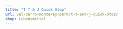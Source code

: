 ```yaml
---
title: "T T & J Quick Stop"
url: /el-cerro-monterey-park/t-t-und-j-quick-stop/
shop: Lebensmittel
---
```

